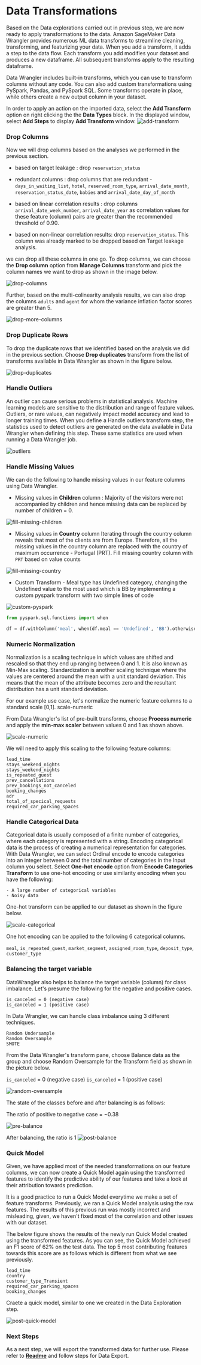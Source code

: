 # Data Transformations


Based on the Data explorations carried out in previous step, we are now ready to apply transformations to the data. 
Amazon SageMaker Data Wrangler provides numerous ML data transforms to streamline cleaning, transforming, and featurizing your data. When you add a transform, it adds a step to the data flow. Each transform you add modifies your dataset and produces a new dataframe. All subsequent transforms apply to the resulting dataframe.

Data Wrangler includes built-in transforms, which you can use to transform columns without any code. You can also add custom transformations using PySpark, Pandas, and PySpark SQL. Some transforms operate in place, while others create a new output column in your dataset.

In order to apply an action on the imported data, select the **Add Transform** option on right clicking the the **Data Types** block. In the displayed window, select **Add Steps** to display **Add Transform** window.
 ![add-transform](./img/add-transform.png)



### Drop Columns 
 Now we will drop columns based on the analyses we performed in the previous section. 

-  based on target leakage : drop `reservation_status`

- redundant columns : drop columns that are redundant - `days_in_waiting_list`, `hotel`, `reserved_room_type`, `arrival_date_month`, `reservation_status_date`, `babies` and `arrival_date_day_of_month`

- based on linear correlation results : drop columns `arrival_date_week_number`, `arrival_date_year` as correlation values for these feature (column) pairs are greater than the recommended threshold of 0.90. 

- based on non-linear correlation results: drop `reservation_status`. This column was already marked to be dropped based on Target leakage analysis. 
 
 we can drop all these columns in one go. To drop columns, we can choose the **Drop column** option from **Manage Columns** transform and pick the column names we want to drop as shown in the image below.
 
 
 ![drop-columns](./img/drop-columns.png)
 
Further, based on the multi-colinearity analysis results, we can also drop the columns `adults` and `agent` for whom the variance inflation factor scores are greater than 5.


 ![drop-more-columns](./img/drop-more-cols.png)

### Drop Duplicate Rows
To drop the duplicate rows that we identified based on the analysis we did in the previous section. Choose **Drop duplicates** transform from the list of transforms available in Data Wrangler as shown in the figure below.

 ![drop-duplicates](./img/drop-duplicates.png)

 
 
### Handle Outliers 
An outlier can cause serious problems in statistical analysis. Machine learning models are sensitive to the distribution and range of feature values. Outliers, or rare values, can negatively impact model accuracy and lead to longer training times. When you define a Handle outliers transform step, the statistics used to detect outliers are generated on the data available in Data Wrangler when defining this step. These same statistics are used when running a Data Wrangler job.

 ![outliers](./img/outliers.png)


### Handle Missing Values 
We can do the following to handle missing values in our feature columns using Data Wrangler. 

 - Missing values in **Children** column : Majority of the visitors were not accompanied by children and hence missing data can be replaced by number of children = 0.
 
![fill-missing-children](./img/fill-missing-children.png)
 
- Missing values in **Country** column 
Iterating through the country column reveals that most of the clients are from Europe. Therefore, all the missing values in the country column are replaced with the country of maximum occurrence - Portugal (PRT). Fill missing country column with `PRT` based on value counts 
 
![fill-missing-country](./img/fill-missing-country.png)


- Custom Transform - Meal type has Undefined category, changing the Undefined value to the most used which is BB by implementing a custom pyspark transform with two simple lines of code
 
 ![custom-pyspark](./img/custom-pyspark.png)
```python
from pyspark.sql.functions import when

df = df.withColumn('meal', when(df.meal == 'Undefined', 'BB').otherwise(df.meal))
```

 ### Numeric Normalization 
Normalization is a scaling technique in which values are shifted and rescaled so that they end up ranging between 0 and 1. It is also known as Min-Max scaling. Standardization is another scaling technique where the values are centered around the mean with a unit standard deviation. This means that the mean of the attribute becomes zero and the resultant distribution has a unit standard deviation.
 
For our example use case, let's normalize the numeric feature columns to a standard scale [0,1]. scale-numeric

From Data Wrangler's list of pre-built transforms, choose **Process numeric** and apply the **min-max scaler** between values 0 and 1 as shown above.

 ![scale-numeric](./img/scale-numeric.png)

We will need to apply this scaling to the following feature columns:

    lead_time
    stays_weekend_nights
    stays_weekend_nights
    is_repeated_guest
    prev_cancellations
    prev_bookings_not_canceled
    booking_changes
    adr
    total_of_specical_requests
    required_car_parking_spaces
    
    
### Handle Categorical Data

Categorical data is usually composed of a finite number of categories, where each category is represented with a string. Encoding categorical data is the process of creating a numerical representation for categories. With Data Wrangler, we can select Ordinal encode to encode categories into an integer between 0 and the total number of categories in the Input column you select. Select **One-hot encode** option from **Encode Categories Transform** to use one-hot encoding or use similarity encoding when you have the following:

    - A large number of categorical variables
    - Noisy data

One-hot transform can be applied to our dataset as shown in the figure below.

 ![scale-categorical](./img/categorical-one-hot.png)

One hot encoding can be applied to the following 6 categorical columns. 

`meal`, `is_repeated_guest`, `market_segment`, `assigned_room_type`, `deposit_type`, `customer_type`

### Balancing the target variable 

DataWrangler also helps to balance the target variable (column) for class imbalance. Let's presume the following for the negative and positive cases.

    is_canceled = 0 (negative case)
    is_canceled = 1 (positive case)

In Data Wrangler, we can handle class imbalance using 3 different techniques.

    Random Undersample
    Random Oversample
    SMOTE

From the Data Wrangler's transform pane, choose Balance data as the group and choose Random Oversample for the Transform field as shown in the picture below.

`is_canceled` = 0 (negative case)
`is_canceled` = 1 (positive case)

 ![random-oversample](./img/random-oversample.png)

The state of the classes before and after balancing is as follows:

The ratio of positive to negative case = ~0.38 

![pre-balance](./img/class-before-balance.png)


After balancing, the ratio is 1 
![post-balance](./img/class-after-balance.png)

### Quick Model
Given, we have applied most of the needed transformations on our feature columns, we can now create a Quick Model again using the transformed features to identify the predictive ability of our features and take a look at their attribution towards prediction.

It is a good practice to run a Quick Model everytime we make a set of feature transforms. Previously, we ran a Quick Model analysis using the raw features. The results of this previous run was mostly incorrect and misleading, given, we haven't fixed most of the correlation and other issues with our dataset.

The below figure shows the results of the newly run Quick Model created using the transformed features. As you can see, the Quick Model achieved an F1 score of 62% on the test data. The top 5 most contributing features towards this score are as follows which is different from what we see previously.

    lead_time
    country
    customer_type_Transient
    required_car_parking_spaces
    booking_changes

Craete a quick model, similar to one we created in the Data Exploration step. 

![post-quick-model](./img/quick-model-post.png)



### Next Steps

As a next step, we will export the transformed data for further use. Please refer to **[Readme](./README.md)** and follow steps for Data Export.

